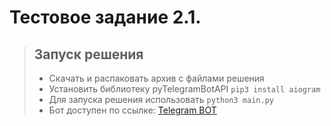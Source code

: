 # Тестовое задание 2.1.

> ## Запуск решения
> + Скачать и распаковать архив с файлами решения
> + Установить библиотеку pyTelegramBotAPI `pip3 install aiogram`
> + Для запуска решения использовать `python3 main.py`
> + Бот доступен по ссылке: [Telegram BOT](https://t.me/IPTIP_test_task_22_bot "Перейти в Telegram")

